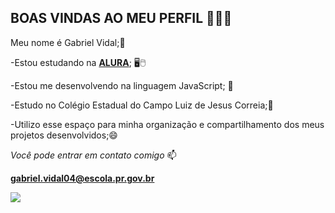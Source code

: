 ## BOAS VINDAS AO MEU PERFIL 🚀🇧🇷


 Meu nome é Gabriel Vidal;🤙

-Estou estudando na [**ALURA**](https://www.alura.com.br); 🖥️🖱️

-Estou me desenvolvendo na linguagem JavaScript; 💸

-Estudo no Colégio Estadual do Campo Luiz de Jesus Correia;📖

-Utilizo esse espaço para minha organização e compartilhamento dos meus projetos desenvolvidos;😄

_Você pode entrar em contato comigo_ 📫

**gabriel.vidal04@escola.pr.gov.br**

![](https://media1.tenor.com/m/Sh1Jkqa-C-YAAAAd/cristiano-ronaldo.gif)

